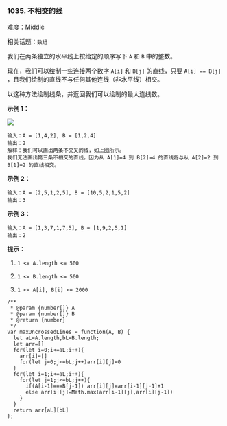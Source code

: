 ### 1035. 不相交的线

难度：Middle

相关话题：`数组`

我们在两条独立的水平线上按给定的顺序写下 `A` 和 `B` 中的整数。



现在，我们可以绘制一些连接两个数字 `A[i]` 和 `B[j]` 的直线，只要 `A[i] == B[j]` ，且我们绘制的直线不与任何其他连线（非水平线）相交。



以这种方法绘制线条，并返回我们可以绘制的最大连线数。







**示例 1：** 



**![](https://assets.leetcode-cn.com/aliyun-lc-upload/uploads/2019/04/28/142.png)** 



```
输入：A = [1,4,2], B = [1,2,4]
输出：2
解释：我们可以画出两条不交叉的线，如上图所示。
我们无法画出第三条不相交的直线，因为从 A[1]=4 到 B[2]=4 的直线将与从 A[2]=2 到 B[1]=2 的直线相交。
```


**示例 2：** 



```
输入：A = [2,5,1,2,5], B = [10,5,2,1,5,2]
输出：3
```


**示例 3：** 



```
输入：A = [1,3,7,1,7,5], B = [1,9,2,5,1]
输出：2
```






**提示：** 




1.  `1 <= A.length <= 500` 

2.  `1 <= B.length <= 500` 

3.  `1 <= A[i], B[i] <= 2000` 








```
/**
 * @param {number[]} A
 * @param {number[]} B
 * @return {number}
 */
var maxUncrossedLines = function(A, B) {
  let aL=A.length,bL=B.length;
  let arr=[]
  for(let i=0;i<=aL;i++){
    arr[i]=[]
    for(let j=0;j<=bL;j++)arr[i][j]=0
  }
  for(let i=1;i<=aL;i++){
    for(let j=1;j<=bL;j++){
      if(A[i-1]===B[j-1]) arr[i][j]=arr[i-1][j-1]+1
      else arr[i][j]=Math.max(arr[i-1][j],arr[i][j-1])
    }
  }
  return arr[aL][bL]
};
```

